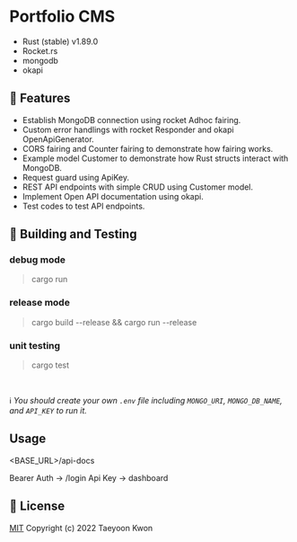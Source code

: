 # Portfolio CMS

- Rust (stable) v1.89.0
- Rocket.rs
- mongodb
- okapi

## 🚀 Features

- Establish MongoDB connection using rocket Adhoc fairing.
- Custom error handlings with rocket Responder and okapi OpenApiGenerator.
- CORS fairing and Counter fairing to demonstrate how fairing works.
- Example model Customer to demonstrate how Rust structs interact with MongoDB.
- Request guard using ApiKey.
- REST API endpoints with simple CRUD using Customer model.
- Implement Open API documentation using okapi.
- Test codes to test API endpoints.

## 🔧 Building and Testing

### debug mode

> cargo run

### release mode

> cargo build --release && cargo run --release

### unit testing

> cargo test

<br/>

ℹ️ _You should create your own `.env` file including `MONGO_URI`, `MONGO_DB_NAME`, and `API_KEY` to run it._

## Usage

<BASE_URL>/api-docs

Bearer Auth -> /login
Api Key -> dashboard

## 📑 License

[MIT](https://github.com/Digisata/portfolio-cms/blob/main/LICENSE) Copyright (c) 2022 Taeyoon Kwon
